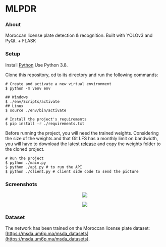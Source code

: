 # MLPDR
### About
Moroccan license plate detection &amp; recognition. Built with YOLOv3 and PyQt. + FLASK 
### Setup
Install [Python](https://www.python.org/downloads/) Use Python 3.8.

Clone this repository, cd to its directory and run the following commands:
```
# Create and activate a new virtual environment
$ python -m venv env

## Windows
$ ./env/Scripts/activate
## Linux
$ source ./env/bin/activate

# Install the project's requirements
$ pip install -r ./requirements.txt
```

Before running the project, you will need the trained weights. Considering the size of the weights and that Git LFS has a monthly limit on bandwidth, you will have to download the latest [release](https://github.com/HamzaEzzRa/MLPDR/releases/tag/v1.0.0-beta) and copy the weights folder to the cloned project.

```
# Run the project
$ python ./main.py
$ python ./api.py # to run the API
$ python ./client.py # client side code to send the picture 
```

### Screenshots
<p align="center">
  <img src="https://i.imgur.com/f7evHhw.png" />  
</p>

<p align="center">
  <img src="https://thumbs2.imgbox.com/d9/5f/uvjtaIeO_t.png" />
  
</p>

### Dataset
The network has been trained on the Moroccan license plate dataset: [https://msda.um6p.ma/msda_datasets](https://msda.um6p.ma/msda_datasets).
